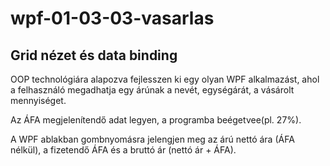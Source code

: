 # wpf-01-03-03-vasarlas
## Grid nézet és data binding
OOP technológiára alapozva fejlesszen ki egy olyan WPF alkalmazást, ahol a felhasználó megadhatja egy árúnak a nevét, egységárát, a vásárolt mennyiséget. 

Az ÁFA megjelenítendő adat legyen, a programba beégetvee(pl. 27%).

A WPF ablakban gombnyomásra jelengjen meg az árú nettó ára (ÁFA nélkül), a fizetendő ÁFA és a bruttó ár (nettó ár + ÁFA). 





